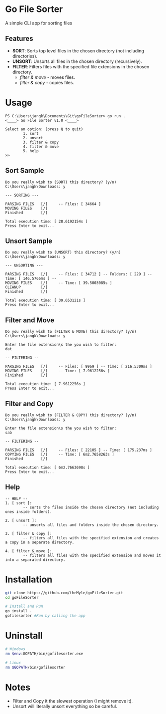 # Go File Sorter

A simple CLI app for sorting files

## Features

- **SORT**: Sorts top level files in the chosen directory (not including
  directories).
- **UNSORT**: Unsorts all files in the chosen directory (recursively).
- **FILTER**: Filters files with the specified file extensions in the chosen
  directory.
  - _filter & move_ - moves files.
  - _filter & copy_ - copies files.

# Usage

```
PS C:\Users\jangk\Documents\Git\goFileSorter> go run .
<____> Go File Sorter v1.0 <____>

Select an option: (press Q to quit)
        1. sort
        2. unsort
        3. filter & copy
        4. filter & move
        5. help
>>
```

## Sort Sample

```
Do you really wish to (SORT) this directory? (y/n)
C:\Users\jangk\Downloads: y

--- SORTING ---

PARSING FILES   [/]     -- Files: [ 34664 ]
MOVING FILES    [/]
Finished        [/]

Total execution time: [ 28.6192154s ]
Press Enter to exit...
```

## Unsort Sample

```
Do you really wish to (UNSORT) this directory? (y/n)
C:\Users\jangk\Downloads: y

--- UNSORTING ---

PARSING FILES   [/]     -- Files: [ 34712 ] -- Folders: [ 229 ] -- Time: [ 146.5766ms ] --
MOVING FILES    [/]     -- Time: [ 39.5003085s ]
CLEANUP         [/]
Finished        [/]

Total execution time: [ 39.653121s ]
Press Enter to exit...
```

## Filter and Move

```
Do you really wish to (FILTER & MOVE) this directory? (y/n)
C:\Users\jangk\Downloads: y

Enter the file extension\s the you wish to filter:
dat

-- FILTERING --

PARSING FILES   [/]     -- Files: [ 9969 ] -- Time: [ 216.5309ms ]
MOVING FILES    [/]     -- Time: [ 7.9612256s ]
Finished        [/]

Total execution time: [ 7.9612256s ]
Press Enter to exit...
```

## Filter and Copy

```
Do you really wish to (FILTER & COPY) this directory? (y/n)
C:\Users\jangk\Downloads: y

Enter the file extension\s the you wish to filter:
sab

-- FILTERING --

PARSING FILES   [/]     -- Files: [ 22105 ] -- Time: [ 175.237ms ]
COPYING FILES   [/]     -- Time: [ 6m2.7658263s ]
Finished        [/]

Total execution time: [ 6m2.7663698s ] 
Press Enter to exit...
```

## Help

```
-- HELP --
1. [ sort ]:
        -- sorts the files inside the chosen directory (not including ones inside folders).

2. [ unsort ]:
        -- unsorts all files and folders inside the chosen directory.

3. [ filter & copy ]:
        -- filters all files with the specified extension and creates a copy in a separate directory.

4. [ filter & move ]:
        -- filters all files with the specified extension and moves it into a separated directory.
```

# Installation

```bash
git clone https://github.com/theMyle/goFileSorter.git
cd goFileSorter

# Install and Run
go install .
gofilesorter #Run by calling the app
```

# Uninstall

```bash
# Windows
rm $env:GOPATH/bin/gofilesorter.exe

# Linux
rm $GOPATH/bin/gofilesorter
```

# Notes

- Filter and Copy it the slowest operation (I might remove it).
- Unsort will literally unsort everything so be careful.
